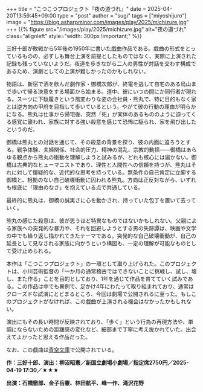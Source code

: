 +++
title = "こつこつプロジェクト『夜の道づれ』"
date = 2025-04-20T13:59:45+09:00
type = "post"
author = "sugi"
tags = ["miyoshijuro"]
image = "https://blog.asharpminor.com/images/play/2025/michizure.jpg"
+++
{{% figure src="/images/play/2025/michizure.jpg" alt="夜の道づれ" class="alignleft" style="width: 300px !important;" %}}

三好十郎が敗戦から5年後の1950年に書いた戯曲作品である。戯曲の形式をとっているものの、必ずしも舞台上演を前提としたものではなく、実際に上演された記録も残っていないようだ。夜道を歩きながら二人の男性が対話を交わす構成であるため、演劇としての上演が難しかったのかもしれない。

物語は、新宿で酒を飲んだ劇作家・御橋次郎が、終電を逃して自宅のある烏山まで歩いて帰る決意をする場面から始まる。道中、彼にいつの間にか同行者が現れる。スーツに下駄履きという風変わりな姿の会社員・熊丸で、特に目的もなく家とは逆方向の甲府を目指して歩いているという。やがて彼の行動の理由が明らかになる。熊丸は仕事から帰宅後、突然「死」が実体のあるもののように迫ってくる感覚に襲われ、家族に対する強い殺意を感じて恐怖に駆られ、家を飛び出したというのだ。

御橋は熊丸との対話を通じて、その殺意の背景を探り、彼の内面に迫ろうとする。戦争体験、夫婦関係、社会的圧力、精神の混乱、宗教的動揺――御橋はあらゆる観点から熊丸の衝動を理解しようと試みるが、どれも核心には届かない。御橋は古典的なヒューマニストであり、理性と人間性への信頼を持つが、熊丸はそれに対して懐疑的な、近代的な思考を持っている。無条件の自己肯定に立脚する御橋と、根拠のない自己破壊衝動に囚われる熊丸。方向は正反対ながら、いずれも根底に「理由のなさ」を抱えている点で共通している。

最終的に熊丸は、御橋の誠実さに心を動かされ、持っていた包丁を置いて去っていく。

熊丸の感じた殺意は、彼が思うほど特異なものではないかもしれない。父親による家族への突発的な暴力や、それを回避しようとする男の失踪譚は、映画や文学の中でも繰り返し描かれてきたテーマである。突発的な自己破壊衝動が、自己の延長として見なされる家族に向かうという構図も、一定の理解が可能なものとして受け止められる。

本作は「こつこつプロジェクト」の一環として取り上げられた。このプロジェクトは、小川芸術監督の「一か月の通常稽古ではできないことに挑戦し、試し、壊し、また作る」ことを目的としており、1年を通じて作品を育てていく試みである。この作品は中でも異例で、足かけ4年にわたって取り組まれており、通常はクローズドな試演にとどまるところ、今回は劇場で公開されるに至った。もしこのプロジェクトがなければ、この戯曲が上演される機会はなかったかもしれない。

演出にもその長い時間が反映されており、「歩く」という行為の再現方法や、単調にならないための距離感の変化など、細部まで丁寧に考え抜かれていた。出会えてよかったと思える作品だった。

なお、この戯曲は[青空文庫](https://www.aozora.gr.jp/cards/001311/files/50051_42227.html)で公開されている。

**作：三好十郎、演出：柳沼昭憲／新国立劇場小劇場／指定席2750円／2025-04-19 17:30／★★★**

**出演：石橋徹郎、金子岳憲、林田航平、峰一作、滝沢花野**

